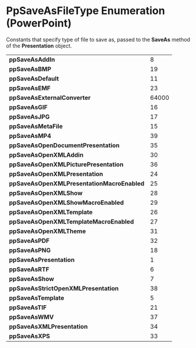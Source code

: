 
# PpSaveAsFileType Enumeration (PowerPoint)

Constants that specify type of file to save as, passed to the  **SaveAs** method of the **Presentation** object.


|||
|:-----|:-----|
|**ppSaveAsAddIn**|8|
|**ppSaveAsBMP**|19|
|**ppSaveAsDefault**|11|
|**ppSaveAsEMF**|23|
|**ppSaveAsExternalConverter**|64000|
|**ppSaveAsGIF**|16|
|**ppSaveAsJPG**|17|
|**ppSaveAsMetaFile**|15|
|**ppSaveAsMP4**|39|
|**ppSaveAsOpenDocumentPresentation**|35|
|**ppSaveAsOpenXMLAddin**|30|
|**ppSaveAsOpenXMLPicturePresentation**|36|
|**ppSaveAsOpenXMLPresentation**|24|
|**ppSaveAsOpenXMLPresentationMacroEnabled**|25|
|**ppSaveAsOpenXMLShow**|28|
|**ppSaveAsOpenXMLShowMacroEnabled**|29|
|**ppSaveAsOpenXMLTemplate**|26|
|**ppSaveAsOpenXMLTemplateMacroEnabled**|27|
|**ppSaveAsOpenXMLTheme**|31|
|**ppSaveAsPDF**|32|
|**ppSaveAsPNG**|18|
|**ppSaveAsPresentation**|1|
|**ppSaveAsRTF**|6|
|**ppSaveAsShow**|7|
|**ppSaveAsStrictOpenXMLPresentation**|38|
|**ppSaveAsTemplate**|5|
|**ppSaveAsTIF**|21|
|**ppSaveAsWMV**|37|
|**ppSaveAsXMLPresentation**|34|
|**ppSaveAsXPS**|33|
